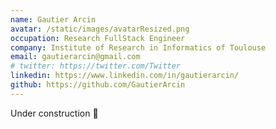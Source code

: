 ```yaml
---
name: Gautier Arcin
avatar: /static/images/avatarResized.png
occupation: Research FullStack Engineer
company: Institute of Research in Informatics of Toulouse
email: gautierarcin@gmail.com
# twitter: https://twitter.com/Twitter
linkedin: https://www.linkedin.com/in/gautierarcin/
github: https://github.com/GautierArcin
---
```


Under construction 🚧
